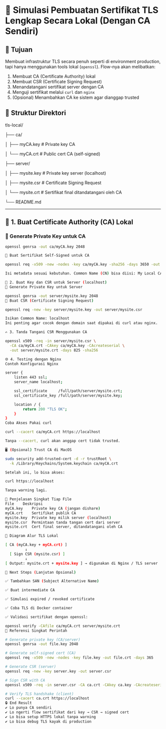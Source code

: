 # 🔐 Simulasi Pembuatan Sertifikat TLS Lengkap Secara Lokal (Dengan CA Sendiri)

## 🎯 Tujuan
Membuat infrastruktur TLS secara penuh seperti di environment production, tapi hanya menggunakan tools lokal (`openssl`). Flow-nya akan melibatkan:
1. Membuat CA (Certificate Authority) lokal
2. Membuat CSR (Certificate Signing Request)
3. Menandatangani sertifikat server dengan CA
4. Menguji sertifikat melalui `curl` dan `nginx`
5. (Opsional) Menambahkan CA ke sistem agar dianggap trusted

## 📂 Struktur Direktori

tls-local/

├── ca/

│ ├── myCA.key # Private key CA

│ └── myCA.crt # Public cert CA (self-signed)

├── server/

│ ├── mysite.key # Private key server (localhost)

│ ├── mysite.csr # Certificate Signing Request

│ └── mysite.crt # Sertifikat final ditandatangani oleh CA

└── README.md

---

## 🧱 1. Buat Certificate Authority (CA) Lokal

### 🔑 Generate Private Key untuk CA
```bash
openssl genrsa -out ca/myCA.key 2048

📄 Buat Sertifikat Self-Signed untuk CA

openssl req -x509 -new -nodes -key ca/myCA.key -sha256 -days 3650 -out ca/myCA.crt

Isi metadata sesuai kebutuhan. Common Name (CN) bisa diisi: My Local CA

🧾 2. Buat Key dan CSR untuk Server (localhost)
🔑 Generate Private Key untuk Server

openssl genrsa -out server/mysite.key 2048
📄 Buat CSR (Certificate Signing Request)

openssl req -new -key server/mysite.key -out server/mysite.csr

Isikan Common Name: localhost
Ini penting agar cocok dengan domain saat dipakai di curl atau nginx.

✍️ 3. Tanda Tangani CSR Menggunakan CA

openssl x509 -req -in server/mysite.csr \
  -CA ca/myCA.crt -CAkey ca/myCA.key -CAcreateserial \
  -out server/mysite.crt -days 825 -sha256

🌐 4. Testing dengan Nginx
Contoh Konfigurasi Nginx

server {
    listen 443 ssl;
    server_name localhost;

    ssl_certificate     /full/path/server/mysite.crt;
    ssl_certificate_key /full/path/server/mysite.key;

    location / {
        return 200 "TLS OK";
    }
}
Coba Akses Pakai curl

curl --cacert ca/myCA.crt https://localhost

Tanpa --cacert, curl akan anggap cert tidak trusted.

🖥️ (Opsional) Trust CA di MacOS

sudo security add-trusted-cert -d -r trustRoot \
  -k /Library/Keychains/System.keychain ca/myCA.crt

Setelah ini, lo bisa akses:

curl https://localhost

Tanpa warning lagi.

🧠 Penjelasan Singkat Tiap File
File	Deskripsi
myCA.key	Private key CA (jangan dishare)
myCA.crt	Sertifikat publik CA
mysite.key	Private key milik server (localhost)
mysite.csr	Permintaan tanda tangan cert dari server
mysite.crt	Cert final server, ditandatangani oleh CA

🔄 Diagram Alur TLS Lokal

[ CA (myCA.key + myCA.crt) ]
         ↓
  [ Sign CSR (mysite.csr) ]
         ↓
[ Output: mysite.crt + mysite.key ] → digunakan di Nginx / TLS server

🧪 Next Steps (Lanjutan Opsional)

✅ Tambahkan SAN (Subject Alternative Name)

✅ Buat intermediate CA

✅ Simulasi expired / revoked certificate

✅ Coba TLS di Docker container

✅ Validasi sertifikat dengan openssl:

openssl verify -CAfile ca/myCA.crt server/mysite.crt
📌 Referensi Singkat Perintah

# Generate private key (CA/server)
openssl genrsa -out file.key 2048

# Generate self-signed cert (CA)
openssl req -x509 -new -nodes -key file.key -out file.crt -days 365

# Generate CSR (server)
openssl req -new -key server.key -out server.csr

# Sign CSR with CA
openssl x509 -req -in server.csr -CA ca.crt -CAkey ca.key -CAcreateserial -out server.crt -days 825 -sha256

# Verify TLS handshake (client)
curl --cacert ca.crt https://localhost
🔒 End Result
✔️ Lo punya CA sendiri
✔️ Lo ngerti flow sertifikat dari key → CSR → signed cert
✔️ Lo bisa setup HTTPS lokal tanpa warning
✔️ Lo bisa debug TLS kayak di production
